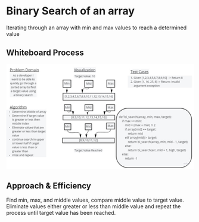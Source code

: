 # Binary Search of an array
Iterating through an array with min and max values to reach a determined value

## Whiteboard Process
![WhiteBoard](array-binary-search.jpg)

## Approach & Efficiency
Find min, max, and middle values, compare middle value to target value. Eliminate values either greater or less than middle value and repeat the process until target value has been reached.
